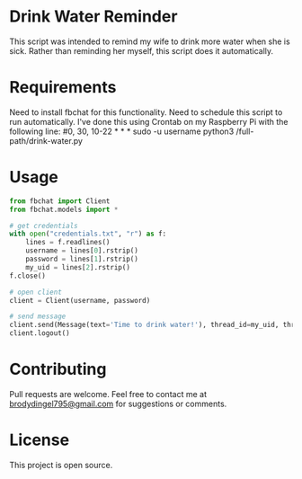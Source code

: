 # Drink Water Reminder
This script was intended to remind my wife to drink more water when she is sick. Rather than reminding her myself, this script does it automatically.

# Requirements
Need to install fbchat for this functionality.
Need to schedule this script to run automatically. I've done this using Crontab on my Raspberry Pi with the following line:
#0, 30, 10-22 * * * sudo -u username python3 /full-path/drink-water.py

# Usage
```python
from fbchat import Client
from fbchat.models import *

# get credentials
with open("credentials.txt", "r") as f:
	lines = f.readlines()
	username = lines[0].rstrip()
	password = lines[1].rstrip()
	my_uid = lines[2].rstrip()
f.close()

# open client
client = Client(username, password)

# send message
client.send(Message(text='Time to drink water!'), thread_id=my_uid, thread_type=ThreadType.USER)
client.logout()
```

# Contributing
Pull requests are welcome. Feel free to contact me at brodydingel795@gmail.com for suggestions or comments.

# License
This project is open source.
